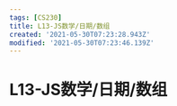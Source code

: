```yaml
---
tags: [CS230]
title: L13-JS数学/日期/数组
created: '2021-05-30T07:23:28.943Z'
modified: '2021-05-30T07:23:46.139Z'
---
```


# L13-JS数学/日期/数组
